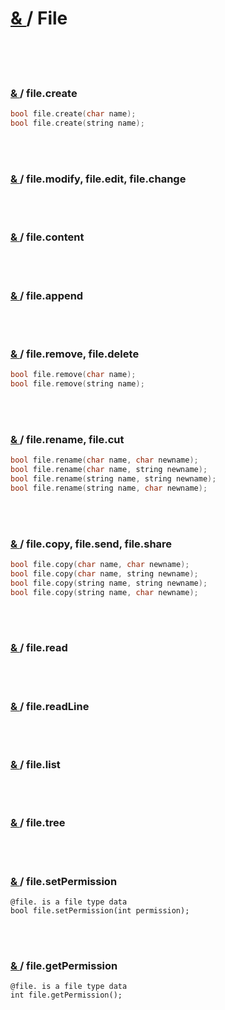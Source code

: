 # [ & ](#) / File

<br>
<br>  
<br>

### [ & ](#) / file.create

```c
bool file.create(char name);
bool file.create(string name);
```

<br>
<br>

### [ & ](#) / file.modify, file.edit, file.change

<br>
<br>

### [ & ](#) / file.content

<br>
<br>

### [ & ](#) / file.append

<br>
<br>

### [ & ](#) / file.remove, file.delete

```c
bool file.remove(char name);
bool file.remove(string name);
```

<br>
<br>

### [ & ](#) / file.rename, file.cut

```c
bool file.rename(char name, char newname);
bool file.rename(char name, string newname);
bool file.rename(string name, string newname);
bool file.rename(string name, char newname);
```

<br>
<br>

### [ & ](#) / file.copy, file.send, file.share

```c
bool file.copy(char name, char newname);
bool file.copy(char name, string newname);
bool file.copy(string name, string newname);
bool file.copy(string name, char newname);
```

<br>  
<br>

### [ & ](#) /  file.read

<br>
<br>

### [ & ](#) / file.readLine

<br>
<br>

### [ & ](#) / file.list

<br>
<br>

### [ & ](#) / file.tree

<br>
<br>

### [ & ](#) / file.setPermission

```
@file. is a file type data
bool file.setPermission(int permission);
```

<br>
<br>

### [ & ](#) / file.getPermission

```
@file. is a file type data
int file.getPermission();
```

<br>
<br>
